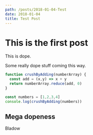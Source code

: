 ```yaml
---
path: /posts/2018-01-04-Test
date: 2018-01-04
title: Test Post
---
```


# This is the first post

This is dope.

Some really dope stuff coming this way.

```js
function crushByAdding(numberArray) {
  const add = (x,y) => x + y
  return numberArray.reduce(add, 0)
}

const numbers = [1,2,3,4]
console.log(crushByAdding(numbers))
```

## Mega dopeness

Bladow
